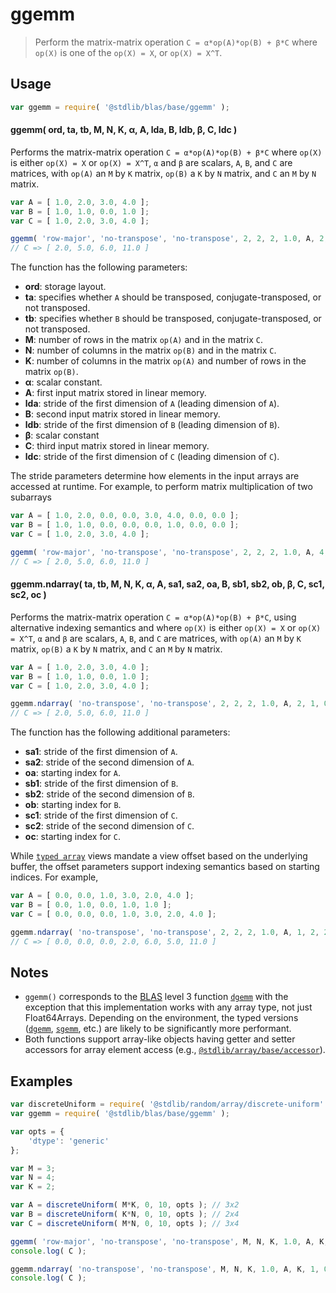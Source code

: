 <!--

@license Apache-2.0

Copyright (c) 2025 The Stdlib Authors.

Licensed under the Apache License, Version 2.0 (the "License");
you may not use this file except in compliance with the License.
You may obtain a copy of the License at

   http://www.apache.org/licenses/LICENSE-2.0

Unless required by applicable law or agreed to in writing, software
distributed under the License is distributed on an "AS IS" BASIS,
WITHOUT WARRANTIES OR CONDITIONS OF ANY KIND, either express or implied.
See the License for the specific language governing permissions and
limitations under the License.

-->

# ggemm

> Perform the matrix-matrix operation `C = α*op(A)*op(B) + β*C` where `op(X)` is one of the `op(X) = X`, or `op(X) = X^T`.

<section class="usage">

## Usage

```javascript
var ggemm = require( '@stdlib/blas/base/ggemm' );
```

#### ggemm( ord, ta, tb, M, N, K, α, A, lda, B, ldb, β, C, ldc )

Performs the matrix-matrix operation `C = α*op(A)*op(B) + β*C` where `op(X)` is either `op(X) = X` or `op(X) = X^T`, `α` and `β` are scalars, `A`, `B`, and `C` are matrices, with `op(A)` an `M` by `K` matrix, `op(B)` a `K` by `N` matrix, and `C` an `M` by `N` matrix.

```javascript
var A = [ 1.0, 2.0, 3.0, 4.0 ];
var B = [ 1.0, 1.0, 0.0, 1.0 ];
var C = [ 1.0, 2.0, 3.0, 4.0 ];

ggemm( 'row-major', 'no-transpose', 'no-transpose', 2, 2, 2, 1.0, A, 2, B, 2, 1.0, C, 2 );
// C => [ 2.0, 5.0, 6.0, 11.0 ]
```

The function has the following parameters:

-   **ord**: storage layout.
-   **ta**: specifies whether `A` should be transposed, conjugate-transposed, or not transposed.
-   **tb**: specifies whether `B` should be transposed, conjugate-transposed, or not transposed.
-   **M**: number of rows in the matrix `op(A)` and in the matrix `C`.
-   **N**: number of columns in the matrix `op(B)` and in the matrix `C`.
-   **K**: number of columns in the matrix `op(A)` and number of rows in the matrix `op(B)`.
-   **α**: scalar constant.
-   **A**: first input matrix stored in linear memory.
-   **lda**: stride of the first dimension of `A` (leading dimension of `A`).
-   **B**: second input matrix stored in linear memory.
-   **ldb**: stride of the first dimension of `B` (leading dimension of `B`).
-   **β**: scalar constant
-   **C**: third input matrix stored in linear memory.
-   **ldc**: stride of the first dimension of `C` (leading dimension of `C`).

The stride parameters determine how elements in the input arrays are accessed at runtime. For example, to perform matrix multiplication of two subarrays

```javascript
var A = [ 1.0, 2.0, 0.0, 0.0, 3.0, 4.0, 0.0, 0.0 ];
var B = [ 1.0, 1.0, 0.0, 0.0, 0.0, 1.0, 0.0, 0.0 ];
var C = [ 1.0, 2.0, 3.0, 4.0 ];

ggemm( 'row-major', 'no-transpose', 'no-transpose', 2, 2, 2, 1.0, A, 4, B, 4, 1.0, C, 2 );
// C => [ 2.0, 5.0, 6.0, 11.0 ]
```

<!-- lint disable maximum-heading-length -->

#### ggemm.ndarray( ta, tb, M, N, K, α, A, sa1, sa2, oa, B, sb1, sb2, ob, β, C, sc1, sc2, oc )

Performs the matrix-matrix operation `C = α*op(A)*op(B) + β*C`, using alternative indexing semantics and where `op(X)` is either `op(X) = X` or `op(X) = X^T`, `α` and `β` are scalars, `A`, `B`, and `C` are matrices, with `op(A)` an `M` by `K` matrix, `op(B)` a `K` by `N` matrix, and `C` an `M` by `N` matrix.

```javascript
var A = [ 1.0, 2.0, 3.0, 4.0 ];
var B = [ 1.0, 1.0, 0.0, 1.0 ];
var C = [ 1.0, 2.0, 3.0, 4.0 ];

ggemm.ndarray( 'no-transpose', 'no-transpose', 2, 2, 2, 1.0, A, 2, 1, 0, B, 2, 1, 0, 1.0, C, 2, 1, 0 );
// C => [ 2.0, 5.0, 6.0, 11.0 ]
```

The function has the following additional parameters:

-   **sa1**: stride of the first dimension of `A`.
-   **sa2**: stride of the second dimension of `A`.
-   **oa**: starting index for `A`.
-   **sb1**: stride of the first dimension of `B`.
-   **sb2**: stride of the second dimension of `B`.
-   **ob**: starting index for `B`.
-   **sc1**: stride of the first dimension of `C`.
-   **sc2**: stride of the second dimension of `C`.
-   **oc**: starting index for `C`.

While [`typed array`][mdn-typed-array] views mandate a view offset based on the underlying buffer, the offset parameters support indexing semantics based on starting indices. For example,

```javascript
var A = [ 0.0, 0.0, 1.0, 3.0, 2.0, 4.0 ];
var B = [ 0.0, 1.0, 0.0, 1.0, 1.0 ];
var C = [ 0.0, 0.0, 0.0, 1.0, 3.0, 2.0, 4.0 ];

ggemm.ndarray( 'no-transpose', 'no-transpose', 2, 2, 2, 1.0, A, 1, 2, 2, B, 1, 2, 1, 1.0, C, 1, 2, 3 );
// C => [ 0.0, 0.0, 0.0, 2.0, 6.0, 5.0, 11.0 ]
```

</section>

<!-- /.usage -->

<section class="notes">

## Notes

-   `ggemm()` corresponds to the [BLAS][blas] level 3 function [`dgemm`][dgemm] with the exception that this implementation works with any array type, not just Float64Arrays. Depending on the environment, the typed versions ([`dgemm`][@stdlib/blas/base/dgemm], [`sgemm`][@stdlib/blas/base/sgemm], etc.) are likely to be significantly more performant.
-   Both functions support array-like objects having getter and setter accessors for array element access (e.g., [`@stdlib/array/base/accessor`][@stdlib/array/base/accessor]).

</section>

<!-- /.notes -->

<section class="examples">

## Examples

<!-- eslint no-undef: "error" -->

```javascript
var discreteUniform = require( '@stdlib/random/array/discrete-uniform' );
var ggemm = require( '@stdlib/blas/base/ggemm' );

var opts = {
    'dtype': 'generic'
};

var M = 3;
var N = 4;
var K = 2;

var A = discreteUniform( M*K, 0, 10, opts ); // 3x2
var B = discreteUniform( K*N, 0, 10, opts ); // 2x4
var C = discreteUniform( M*N, 0, 10, opts ); // 3x4

ggemm( 'row-major', 'no-transpose', 'no-transpose', M, N, K, 1.0, A, K, B, N, 1.0, C, N );
console.log( C );

ggemm.ndarray( 'no-transpose', 'no-transpose', M, N, K, 1.0, A, K, 1, 0, B, N, 1, 0, 1.0, C, N, 1, 0 );
console.log( C );
```

</section>

<!-- /.examples -->

<!-- Section for related `stdlib` packages. Do not manually edit this section, as it is automatically populated. -->

<section class="related">

</section>

<!-- /.related -->

<!-- Section for all links. Make sure to keep an empty line after the `section` element and another before the `/section` close. -->

<section class="links">

[blas]: http://www.netlib.org/blas

[dgemm]: https://www.netlib.org/lapack/explore-html/dd/d09/group__gemm_ga1e899f8453bcbfde78e91a86a2dab984.html

[mdn-typed-array]: https://developer.mozilla.org/en-US/docs/Web/JavaScript/Reference/Global_Objects/TypedArray

[@stdlib/blas/base/dgemm]: https://github.com/stdlib-js/stdlib/tree/develop/lib/node_modules/%40stdlib/blas/base/dgemm

[@stdlib/blas/base/sgemm]: https://github.com/stdlib-js/stdlib/tree/develop/lib/node_modules/%40stdlib/blas/base/sgemm

[@stdlib/array/base/accessor]: https://github.com/stdlib-js/stdlib/tree/develop/lib/node_modules/%40stdlib/array/base/accessor

</section>

<!-- /.links -->
